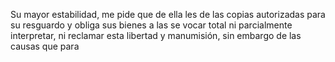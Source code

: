 Su mayor estabilidad, me pide que de ella les de las copias autorizadas para su resguardo y obliga sus bienes a las se vocar total ni parcialmente interpretar, ni reclamar esta libertad y manumisión, sin embargo de las causas que para